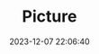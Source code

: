 ---
weight: 1
images:
- /images/edited/53.jpeg
title: Picture
date: 2023-12-07 22:06:40
tags: [luminarneo,work,ILCE7M3,34.7,person]
---